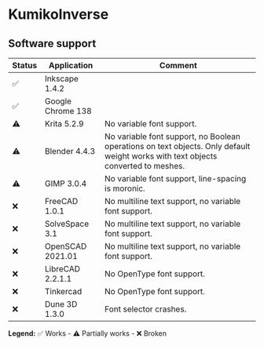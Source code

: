 # KumikoInverse

## Software support

| Status | Application | Comment
| ------ | ----------- | -------
| ✅ | Inkscape 1.4.2    |
| ✅ | Google Chrome 138 |
| ⚠️ | Krita 5.2.9       | No variable font support.
| ⚠️ | Blender 4.4.3     | No variable font support, no Boolean operations on text objects. Only default weight works with text objects converted to meshes.
| ⚠️ | GIMP 3.0.4        | No variable font support, line-spacing is moronic.
| ❌ | FreeCAD 1.0.1     | No multiline text support, no variable font support.
| ❌ | SolveSpace 3.1    | No multiline text support, no variable font support.
| ❌ | OpenSCAD 2021.01  | No multiline text support, no variable font support.
| ❌ | LibreCAD 2.2.1.1  | No OpenType font support.
| ❌ | Tinkercad         | No OpenType font support.
| ❌ | Dune 3D 1.3.0     | Font selector crashes.

**Legend:** ✅ Works - ⚠️ Partially works - ❌ Broken
